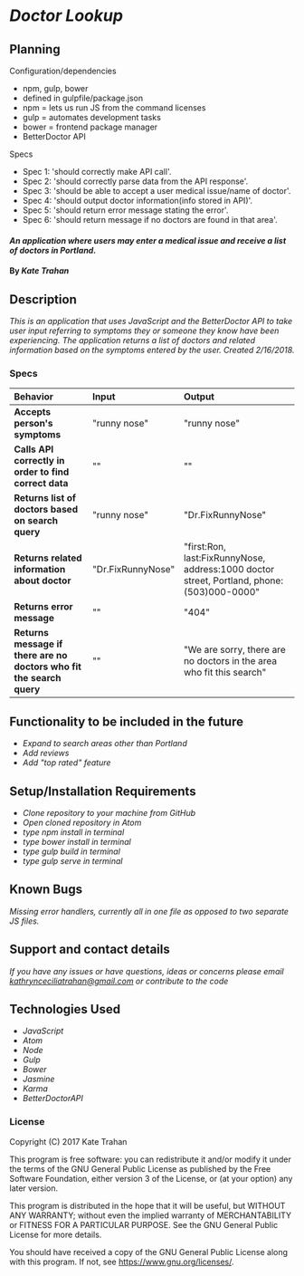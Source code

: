 # _Doctor Lookup_

## Planning

Configuration/dependencies
  * npm, gulp, bower
  * defined in gulpfile/package.json
  * npm = lets us run JS from the command licenses
  * gulp = automates development tasks
  * bower = frontend package manager
  * BetterDoctor API

Specs
  * Spec 1: 'should correctly make API call'.
  * Spec 2: 'should correctly parse data from the API response'.
  * Spec 3: 'should be able to accept a user medical issue/name of doctor'.
  * Spec 4: 'should output doctor information(info stored in API)'.
  * Spec 5: 'should return error message stating the error'.
  * Spec 6: 'should return message if no doctors are found in that area'.

#### _An application where users may enter a medical issue and receive a list of doctors in Portland._

#### By _**Kate Trahan**_

## Description

_This is an application that uses JavaScript and the BetterDoctor API to take user input referring to symptoms they or someone they know have been experiencing. The application returns a list of doctors and related information based on the symptoms entered by the user. Created 2/16/2018._

### Specs
| Behavior | Input | Output |
| :-------------     | :------------- | :-------------
| **Accepts person's symptoms**| "runny nose" | "runny nose" |
| **Calls API correctly in order to find correct data**| "" | "" |
| **Returns list of doctors based on search query**| "runny nose" | "Dr.FixRunnyNose"|
| **Returns related information about doctor** |"Dr.FixRunnyNose"| "first:Ron, last:FixRunnyNose, address:1000 doctor street, Portland, phone:(503)000-0000"|
| **Returns error message** |""|"404"|
| **Returns message if there are no doctors who fit the search query** |""| "We are sorry, there are no doctors in the area who fit this search"|

## Functionality to be included in the future
* _Expand to search areas other than Portland_
* _Add reviews_
* _Add "top rated" feature_

## Setup/Installation Requirements

* _Clone repository to your machine from GitHub_
* _Open cloned repository in Atom_
* _type npm install in terminal_
* _type bower install in terminal_
* _type gulp build in terminal_
* _type gulp serve in terminal_

## Known Bugs

_Missing error handlers, currently all in one file as opposed to two separate JS files._

## Support and contact details

_If you have any issues or have questions, ideas or concerns please email kathrynceciliatrahan@gmail.com or contribute to the code_

## Technologies Used

* _JavaScript_
* _Atom_
* _Node_
* _Gulp_
* _Bower_
* _Jasmine_
* _Karma_
* _BetterDoctorAPI_

### License
Copyright (C) 2017 Kate Trahan

This program is free software: you can redistribute it and/or modify it under the terms of the GNU General Public License as published by the Free Software Foundation, either version 3 of the License, or (at your option) any later version.

This program is distributed in the hope that it will be useful, but WITHOUT ANY WARRANTY; without even the implied warranty of MERCHANTABILITY or FITNESS FOR A PARTICULAR PURPOSE. See the GNU General Public License for more details.

You should have received a copy of the GNU General Public License along with this program. If not, see https://www.gnu.org/licenses/.

